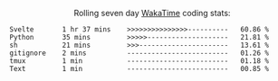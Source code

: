 <!--<p align="center">
  <img width="auto" src ="https://github-readme-stats.vercel.app/api/top-langs/?username=syrkis&layout=compact&hide_border=true&theme=darcula&bg_color=00000000&langs_count=6&hide=jupyter%20notebook,JavaScript,HTML" width = 400>
      <img src ="https://github-readme-streak-stats.herokuapp.com?user=syrkis&theme=darcula&hide_border=true&background=FFFFFF00" width = 400>

</p>-->
<p align="center">Rolling seven day <a href='https://wakatime.com/'> WakaTime</a> coding stats:</p>
<!--START_SECTION:waka-->

```text
Svelte       1 hr 37 mins    >>>>>>>>>>>>>>>----------   60.86 %
Python       35 mins         >>>>>--------------------   21.81 %
sh           21 mins         >>>----------------------   13.61 %
gitignore    2 mins          -------------------------   01.26 %
tmux         1 min           -------------------------   01.18 %
Text         1 min           -------------------------   00.85 %
```

<!--END_SECTION:waka-->
